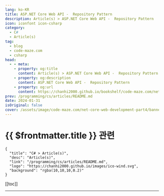 ```yaml
---
lang: ko-KR
title: ASP.NET Core Web API -  Repository Pattern
description: Article(s) > ASP.NET Core Web API -  Repository Pattern
icon: iconfont icon-csharp
category: 
  - C#
  - Article(s)
tag: 
  - blog
  - code-maze.com
  - csharp
head:  
  - - meta:
    - property: og:title
      content: Article(s) > ASP.NET Core Web API -  Repository Pattern
    - property: og:description
      content: ASP.NET Core Web API -  Repository Pattern
    - property: og:url
      content: https://chanhi2000.github.io/bookshelf/code-maze.com/net-core-web-development-part4.html
prev: /programming/cs/articles/README.md
date: 2024-01-31
isOriginal: false
cover: /assets/image/code-maze.com/net-core-web-development-part4/banner.png
---
```


# {{ $frontmatter.title }} 관련

```component VPCard
{
  "title": "C# > Article(s)",
  "desc": "Article(s)",
  "link": "/programming/cs/articles/README.md",
  "logo": "https://chanhi2000.github.io/images/ico-wind.svg",
  "background": "rgba(10,10,10,0.2)"
}
```

[[toc]]

---

<SiteInfo
  name="ASP.NET Core Web API -  Repository Pattern"
  desc="Let's learn how to create a Repository pattern in ASP.NET Core Web API application and how to create a Repository layer to fetch the data from the database."
  url="https://code-maze.com/net-core-web-development-part4/"
  logo="/assets/image/code-maze.com/favicon.png"
  preview="/assets/image/code-maze.com/net-core-web-development-part4/banner.png"/>

<!-- TODO: 작성 -->
